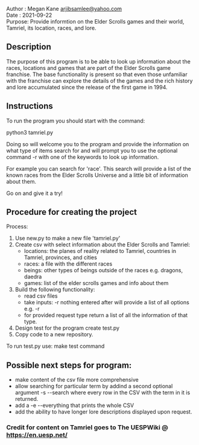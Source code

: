 Author : Megan Kane <arjibsamlee@yahoo.com> <br />
Date   : 2021-09-22<br />
Purpose: Provide informtion on the Elder Scrolls games and their world, Tamriel, its location, races, and lore.

## Description
The purpose of this program is to be able to look up information about the races, locations and games that are part of the Elder Scrolls game franchise. The base functionality is present so that even those unfamiliar with the franchise can explore the details of the games and the rich history and lore accumulated since the release of the first game in 1994.

## Instructions
To run the program you should start with the command:

python3 tamriel.py

Doing so will welcome you to the program and provide the information on what type of items search for and will prompt you to use the optional command -r with one of the keywords to look up information.

For example you can search for 'race'. This search will provide a list of the known races from the Elder Scrolls Universe and a little bit of information about them.

Go on and give it a try!

## Procedure for creating the project

Process:
1.  Use new.py to make a new file 'tamriel.py'
2.  Create csv with select information about the Elder Scrolls and Tamriel:
    - locations: the planes of reality related to Tamriel, countries in Tamriel, provinces, and cities
    - races: a file with the different races
    - beings: other types of beings outside of the races e.g. dragons, daedra
    - games: list of the elder scrolls games and info about them
3.  Build the following functionality:
    - read csv files
    - take inputs: -r nothing entered after will provide a list of all options e.g. -r
    - for provided request type return a list of all the information of that type.
4.  Design test for the program create test.py
5.  Copy code to a new repository.

To run test.py use:
    make test command


## Possible next steps for program:
-   make content of the csv file more comprehensive
-   allow searching for particular term by addind a second optional argument -s --search where every row in the CSV with the term in it is returned.
-   add a -e --everything that prints the whole CSV
-   add the ability to have longer lore descriptions displayed upon request.

 ### Credit for content on Tamriel goes to The UESPWiki @ https://en.uesp.net/
